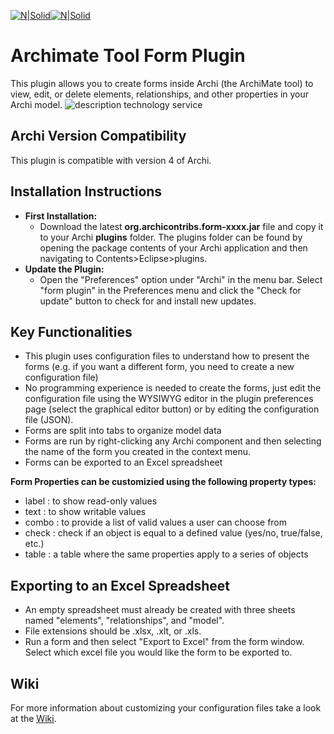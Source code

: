 [![N|Solid](http://www.archimatetool.com/img/archi_logo.png)](http://www.archimatetool.com/)[![N|Solid](http://www.archimatetool.com/img/archi_text.png)](http://www.archimatetool.com/)
# Archimate Tool Form Plugin
This plugin allows you to create forms inside Archi (the ArchiMate tool) to view, edit, or delete
elements, relationships, and other properties in your Archi model. 
![description technology service](https://github.com/audreykoz/form-plugin/blob/master/sources/help/img/form_example.gif)
## Archi Version Compatibility
This plugin is compatible with version 4 of Archi.

## Installation Instructions
* **First Installation:**
  * Download the latest **org.archicontribs.form-xxxx.jar** file and copy it to your Archi **plugins** 
    folder. The plugins folder can be found by opening the package contents of your Archi application 
    and then navigating to Contents>Eclipse>plugins. 
* **Update the Plugin:**
  * Open the "Preferences" option under "Archi" in the menu bar. 
    Select "form plugin" in the Preferences menu and click the "Check for update"
    button to check for and install new updates.
  
## Key Functionalities
* This plugin uses configuration files to understand how to present the forms (e.g. if you want a different form, you need to create a new configuration file)
* No programming experience is needed to create the forms, just edit the configuration file using the 
WYSIWYG editor in the plugin preferences page (select the graphical editor button) or by editing the configuration file (JSON).
* Forms are split into tabs to organize model data
* Forms are run by right-clicking any Archi component and then selecting the name of the form you created in the context menu.
* Forms can be exported to an Excel spreadsheet

**Form Properties can be customizied using the following property types:**
* label : to show read-only values
* text : to show writable values 
* combo : to provide a list of valid values a user can choose from
* check : check if an object is equal to a defined value (yes/no, true/false, etc.)
* table : a table where the same properties apply to a series of objects

## Exporting to an Excel Spreadsheet 
* An empty spreadsheet must already be created with three sheets named "elements", "relationships", and "model". 
* File extensions should be .xlsx, .xlt, or .xls. 
* Run a form and then select "Export to Excel" from the form window. Select which excel file you would like the form to be exported to.

## Wiki
For more information about customizing your configuration files take a look at the [Wiki](https://github.com/archi-contribs/form-plugin/wiki).
 

